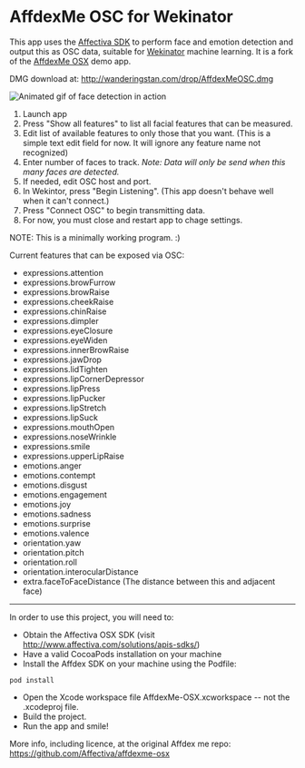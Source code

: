AffdexMe OSC for Wekinator
===

This app uses the [Affectiva SDK](http://developer.affectiva.com) to perform face and emotion detection and output this as OSC data, suitable for [Wekinator](http://www.wekinator.org/) machine learning.  It is a fork of the [AffdexMe OSX](https://github.com/Affectiva/affdexme-osx) demo app.

DMG download at: http://wanderingstan.com/drop/AffdexMeOSC.dmg

![Animated gif of face detection in action](http://wanderingstan.com/drop/Affdex-OSC.gif)

1. Launch app
2. Press "Show all features" to list all facial features that can be measured.
3. Edit list of available features to only those that you want. (This is a simple text edit field for now. It will ignore any feature name not recognized)
4. Enter number of faces to track. _Note: Data will only be send when this many faces are detected._
5. If needed, edit OSC host and port.
1. In Wekintor, press "Begin Listening". (This app doesn't behave well when it can't connect.)
6. Press "Connect OSC" to begin transmitting data.
7. For now, you must close and restart app to chage settings.

NOTE: This is a minimally working program. :)

Current features that can be exposed via OSC:

- expressions.attention
- expressions.browFurrow
- expressions.browRaise
- expressions.cheekRaise
- expressions.chinRaise
- expressions.dimpler
- expressions.eyeClosure
- expressions.eyeWiden
- expressions.innerBrowRaise
- expressions.jawDrop
- expressions.lidTighten
- expressions.lipCornerDepressor
- expressions.lipPress
- expressions.lipPucker
- expressions.lipStretch
- expressions.lipSuck
- expressions.mouthOpen
- expressions.noseWrinkle
- expressions.smile
- expressions.upperLipRaise
- emotions.anger
- emotions.contempt
- emotions.disgust
- emotions.engagement
- emotions.joy
- emotions.sadness
- emotions.surprise
- emotions.valence
- orientation.yaw
- orientation.pitch
- orientation.roll
- orientation.interocularDistance
- extra.faceToFaceDistance (The distance between this and adjacent face)

---

In order to use this project, you will need to:
- Obtain the Affectiva OSX SDK (visit http://www.affectiva.com/solutions/apis-sdks/)
- Have a valid CocoaPods installation on your machine
- Install the Affdex SDK on your machine using the Podfile:
```
pod install
```

- Open the Xcode workspace file AffdexMe-OSX.xcworkspace -- not the .xcodeproj file.
- Build the project.
- Run the app and smile!

More info, including licence, at the original Affdex me repo:
https://github.com/Affectiva/affdexme-osx

